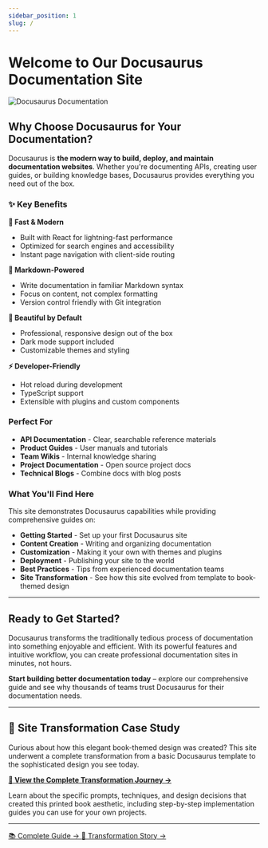 ```yaml
---
sidebar_position: 1
slug: /
---
```


# Welcome to Our Docusaurus Documentation Site

<div style={{textAlign: 'center', marginBottom: '2rem'}}>
  <img src="/img/undraw_docusaurus_tree.svg" alt="Docusaurus Documentation" style={{width: '300px', height: 'auto'}} />
</div>

## Why Choose Docusaurus for Your Documentation?

Docusaurus is **the modern way to build, deploy, and maintain documentation websites**. Whether you're documenting APIs, creating user guides, or building knowledge bases, Docusaurus provides everything you need out of the box.

### ✨ Key Benefits

**🚀 Fast & Modern**

- Built with React for lightning-fast performance
- Optimized for search engines and accessibility
- Instant page navigation with client-side routing

**📝 Markdown-Powered**

- Write documentation in familiar Markdown syntax
- Focus on content, not complex formatting
- Version control friendly with Git integration

**🎨 Beautiful by Default**

- Professional, responsive design out of the box
- Dark mode support included
- Customizable themes and styling

**⚡ Developer-Friendly**

- Hot reload during development
- TypeScript support
- Extensible with plugins and custom components

### Perfect For

- **API Documentation** - Clear, searchable reference materials
- **Product Guides** - User manuals and tutorials
- **Team Wikis** - Internal knowledge sharing
- **Project Documentation** - Open source project docs
- **Technical Blogs** - Combine docs with blog posts

### What You'll Find Here

This site demonstrates Docusaurus capabilities while providing comprehensive guides on:

- **Getting Started** - Set up your first Docusaurus site
- **Content Creation** - Writing and organizing documentation
- **Customization** - Making it your own with themes and plugins
- **Deployment** - Publishing your site to the world
- **Best Practices** - Tips from experienced documentation teams
- **Site Transformation** - See how this site evolved from template to book-themed design

---

## Ready to Get Started?

Docusaurus transforms the traditionally tedious process of documentation into something enjoyable and efficient. With its powerful features and intuitive workflow, you can create professional documentation sites in minutes, not hours.

**Start building better documentation today** – explore our comprehensive guide and see why thousands of teams trust Docusaurus for their documentation needs.

---

## 🎨 Site Transformation Case Study

Curious about how this elegant book-themed design was created? This site underwent a complete transformation from a basic Docusaurus template to the sophisticated design you see today.

**[📖 View the Complete Transformation Journey →](/site-transformation)**

Learn about the specific prompts, techniques, and design decisions that created this printed book aesthetic, including step-by-step implementation guides you can use for your own projects.

---

<div style={{textAlign: 'center', marginTop: '2rem', display: 'flex', gap: '1rem', justifyContent: 'center', flexWrap: 'wrap'}}>
  <a href="/docusaurus-guide" style={{
    display: 'inline-block',
    backgroundColor: 'var(--ifm-color-primary)',
    color: 'white',
    padding: '12px 24px',
    borderRadius: '6px',
    textDecoration: 'none',
    fontWeight: 'bold'
  }}>
    📚 Complete Guide →
  </a>
  <a href="/site-transformation" style={{
    display: 'inline-block',
    backgroundColor: 'var(--ifm-color-emphasis-600)',
    color: 'white',
    padding: '12px 24px',
    borderRadius: '6px',
    textDecoration: 'none',
    fontWeight: 'bold'
  }}>
    🎨 Transformation Story →
  </a>
</div>
